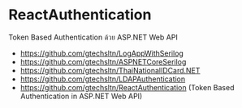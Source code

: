 # ReactAuthentication
Token Based Authentication ด้วย ASP.NET Web API

+ https://github.com/gtechsltn/LogAppWithSerilog
+ https://github.com/gtechsltn/ASPNETCoreSerilog
+ https://github.com/gtechsltn/ThaiNationalIDCard.NET
+ https://github.com/gtechsltn/LDAPAuthentication
+ https://github.com/gtechsltn/ReactAuthentication (Token Based Authentication in ASP.NET Web API)
